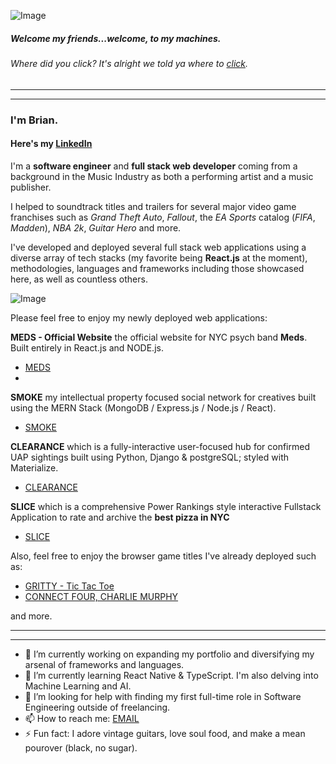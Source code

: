![Image](https://i.pinimg.com/originals/92/b1/a5/92b1a50122d10fafad7e9942f4af4c63.gif)

##### Welcome my friends...welcome, to my machines.
###### Where did you _click_? It's alright we told ya where to [click](https://www.linkedin.com/in/bcherchiglia).
***
***
### I'm **Brian**.
#### Here's my [LinkedIn](https://www.linkedin.com/in/bcherchiglia)

<!-- ![Image](https://avatars.githubusercontent.com/u/130800271?v=4) -->

I'm a **software engineer** and **full stack web developer** coming from a background in the Music Industry as both a performing artist and a music publisher. 

I helped to soundtrack titles and trailers for several major video game franchises such as _Grand Theft Auto_, _Fallout_, the _EA Sports_ catalog (_FIFA_, _Madden_), _NBA 2k_, _Guitar Hero_ and more. 

I've developed and deployed several full stack web applications using a diverse array of tech stacks (my favorite being **React.js** at the moment), methodologies, languages and frameworks including those showcased here, as well as countless others.

![Image](https://media2.giphy.com/media/jnUIIl07N6KFpHl3DH/giphy.gif?cid=ecf05e47fxvd614005bf7cknw7m9o6cobjw1771uxaxdqmoi&ep=v1_gifs_search&rid=giphy.gif&ct=g)
 
Please feel free to enjoy my newly deployed web applications: 

**MEDS - Official Website** the official website for NYC psych band **Meds**. Built entirely in React.js and NODE.js.
- [MEDS](https://medsmusic.com/)
- 
**SMOKE** my intellectual property focused social network for creatives built using the MERN Stack (MongoDB / Express.js / Node.js / React).
- [SMOKE](https://smokeapp-4be26bed9b46.herokuapp.com/)

**CLEARANCE** which is a fully-interactive user-focused hub for confirmed UAP sightings built using Python, Django & postgreSQL; styled with Materialize.
- [CLEARANCE](https://clearance-b56453d7410f.herokuapp.com/)

**SLICE** which is a comprehensive Power Rankings style interactive Fullstack Application to rate and archive the **best pizza in NYC**
- [SLICE](https://slice.herokuapp.com/)

Also, feel free to enjoy the browser game titles I've already deployed such as: 
- [GRITTY - Tic Tac Toe](https://gritty.surge.sh/) 
- [CONNECT FOUR, CHARLIE MURPHY](https://connect4charliemurphy.surge.sh/)

and more.

***
***

- 🔭 I’m currently working on expanding my portfolio and diversifying my arsenal of frameworks and languages.
- 🌱 I’m currently learning React Native & TypeScript. I'm also delving into Machine Learning and AI.
- 🤔 I’m looking for help with finding my first full-time role in Software Engineering outside of freelancing.
- 📫 How to reach me: [EMAIL](mailto:b.cherchiglia@gmail.com)
- ⚡ Fun fact: I adore vintage guitars, love soul food, and make a mean pourover (black, no sugar).
